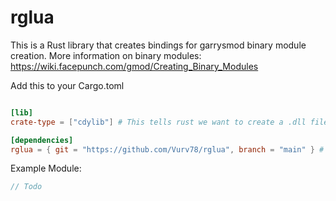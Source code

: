 # rglua

This is a Rust library that creates bindings for garrysmod binary module creation.
More information on binary modules: https://wiki.facepunch.com/gmod/Creating_Binary_Modules

Add this to your Cargo.toml
```toml

[lib]
crate-type = ["cdylib"] # This tells rust we want to create a .dll file that links to C code.

[dependencies]
rglua = { git = "https://github.com/Vurv78/rglua", branch = "main" } # This gives you all of the good stuff w/ bindings

```

Example Module:
```rust
// Todo
```
